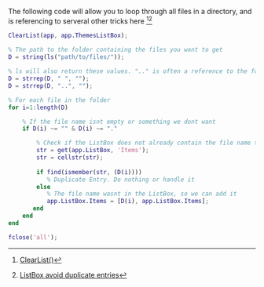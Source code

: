 The following code will allow you to loop through all files in a directory, and is referencing to serveral other tricks here [^clearList][^addUnique]
```matlab
ClearList(app, app.ThemesListBox);
            
% The path to the folder containing the files you want to get
D = string(ls("path/to/files/"));

% ls will also return these values. ".." is often a reference to the folder "above" the current one.
D = strrep(D, " ", "");
D = strrep(D, "..", "");

% For each file in the folder
for i=1:length(D)

    % If the file name isnt empty or something we dont want
    if D(i) ~= "" & D(i) ~= "."

        % Check if the ListBox does not already contain the file name to avoid duplicate entries
        str = get(app.ListBox, 'Items'); 
        str = cellstr(str);
        
        if find(ismember(str, (D(i))))
           % Duplicate Entry. Do nothing or handle it
        else 
           % The file name wasnt in the ListBox, so we can add it
           app.ListBox.Items = [D(i), app.ListBox.Items];
       end 
    end
end

fclose('all');
```

[^clearList]: [ClearList()](https://github.com/hackthedev/matlab-tricks/blob/main/R2021b/listbox/clear-items.md)
[^addUnique]: [ListBox avoid duplicate entries](https://github.com/hackthedev/matlab-tricks/blob/main/R2021b/listbox/add-item-unique.md)
